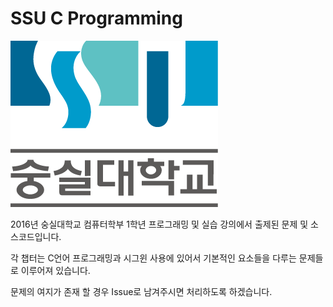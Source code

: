 # SSU C Programming
![SSU Signature](https://github.com/Codejune/SSU_Signature/blob/master/SoongsilUniversity/signature_apply/ssu_signature_apply_vertical_ko.png?raw=true)

2016년 숭실대학교 컴퓨터학부 1학년 프로그래밍 및 실습 강의에서 출제된 문제 및 소스코드입니다. 

각 챕터는 C언어 프로그래밍과 시그윈 사용에 있어서 기본적인 요소들을 다루는 문제들로 이루어져 있습니다. 

문제의 여지가 존재 할 경우 Issue로 남겨주시면 처리하도록 하겠습니다.
